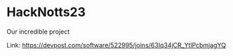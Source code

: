 # HackNotts23
Our incredible project

Link: https://devpost.com/software/522995/joins/63Iq34jCR_YtlPcbmjagYQ
